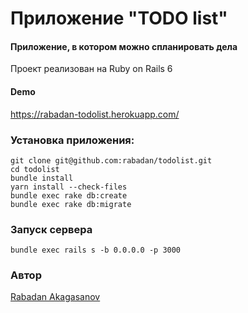 # Приложение "TODO list"
#### Приложение, в котором можно спланировать дела

Проект реализован на Ruby on Rails 6

#### Demo
https://rabadan-todolist.herokuapp.com/

### Установка приложения:
```ssh
git clone git@github.com:rabadan/todolist.git
cd todolist
bundle install
yarn install --check-files
bundle exec rake db:create
bundle exec rake db:migrate
```


### Запуск сервера
```ssh
bundle exec rails s -b 0.0.0.0 -p 3000
```

### Автор
[Rabadan Akagasanov](http://rabadan.ru)
